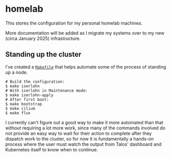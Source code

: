 # homelab

This stores the configuration for my personal homelab machines.

More documentation will be added as I migrate my systems over to my new (circa January 2025) infrastructure.

## Standing up the cluster

I've created a [`Makefile`](/Makefile) that helps automate some of the process of standing up a node.

```shell
# Build the configuration:
$ make iserlohn
# With iserlohn in Maintenance mode:
$ make iserlohn-apply
# After first boot:
$ make bootstrap
$ make cilium
$ make flux
```

I currently can't figure out a good way to make it more automated than that without requiring a lot more work, since many of the commands involved do not provide an easy way to wait for their action to complete after they dispatch work to the cluster, so for now it is fundamentally a hands-on process where the user must watch the output from Talos' dashboard and Kubernetes itself to know when to continue.
